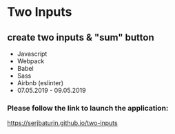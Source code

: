 # Two Inputs 
## create two inputs & "sum" button

* Javascript
* Webpack
* Babel
* Sass
* Airbnb (eslinter)
* 07.05.2019 - 09.05.2019

### Please follow the link to launch the application:
https://serjbaturin.github.io/two-inputs
